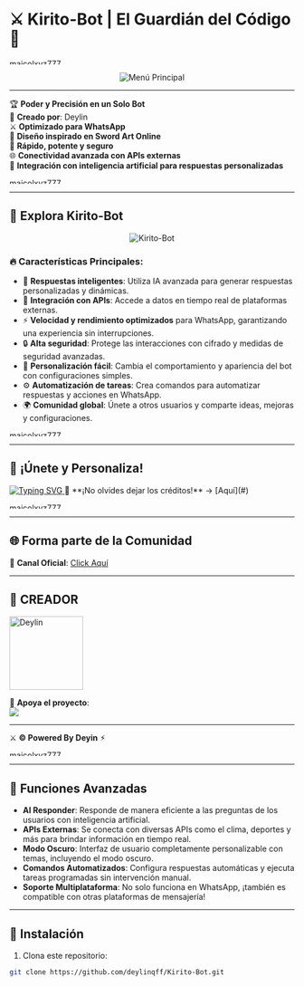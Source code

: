 # ⚔️ **Kirito-Bot** | El Guardián del Código 🌌

<a href="https://media.tenor.com/0y8yGK559cAAAAAM/flames-twin.gif"><img  
src="https://media.tenor.com/0y8yGK559cAAAAAM/flames-twin.gif" width="350" height="10" alt="maicolxyz777"/></a>

<p align="center">  
  <img src="https://tinyurl.com/2yeaghq8" alt="Menú Principal">  
</p>    

---

🏆 **Poder y Precisión en un Solo Bot**  
📌 **Creado por**: Deylin  
⚔ **Optimizado para WhatsApp**  
🔮 **Diseño inspirado en Sword Art Online**  
🚀 **Rápido, potente y seguro**  
🌐 **Conectividad avanzada con APIs externas**  
🤖 **Integración con inteligencia artificial para respuestas personalizadas**

<a href="https://media.tenor.com/0y8yGK559cAAAAAM/flames-twin.gif"><img  
src="https://media.tenor.com/0y8yGK559cAAAAAM/flames-twin.gif" width="350" height="10" alt="maicolxyz777"/></a>

---

## 🚀 **Explora Kirito-Bot**

<p align="center">  
  <img src="https://qu.ax/SuZFt.jpg" alt="Kirito-Bot">  
</p>    

### 🔥 **Características Principales**:

- 💬 **Respuestas inteligentes**: Utiliza IA avanzada para generar respuestas personalizadas y dinámicas.
- 📡 **Integración con APIs**: Accede a datos en tiempo real de plataformas externas.
- ⚡ **Velocidad y rendimiento optimizados** para WhatsApp, garantizando una experiencia sin interrupciones.
- 🔒 **Alta seguridad**: Protege las interacciones con cifrado y medidas de seguridad avanzadas.
- 🎨 **Personalización fácil**: Cambia el comportamiento y apariencia del bot con configuraciones simples.
- ⚙️ **Automatización de tareas**: Crea comandos para automatizar respuestas y acciones en WhatsApp.
- 🌍 **Comunidad global**: Únete a otros usuarios y comparte ideas, mejoras y configuraciones.
  
<a href="https://media.tenor.com/0y8yGK559cAAAAAM/flames-twin.gif"><img  
src="https://media.tenor.com/0y8yGK559cAAAAAM/flames-twin.gif" width="350" height="10" alt="maicolxyz777"/></a>

---

## 🚀 **¡Únete y Personaliza!**

<a href="https://github.com/deylinqff">  
  <img src="https://readme-typing-svg.herokuapp.com?font=Fira+Code&duration=4000&pause=1000&color=0099FF&width=435&lines=⚔️+CLONA+EL+REPOSITORIO+Y+MODIFÍCALO+⚔️" alt="Typing SVG">  
</a>    
📢 **¡No olvides dejar los créditos!** → [Aquí](#)

<a href="https://media.tenor.com/0y8yGK559cAAAAAM/flames-twin.gif"><img  
src="https://media.tenor.com/0y8yGK559cAAAAAM/flames-twin.gif" width="350" height="10" alt="maicolxyz777"/></a>

---

## 🌐 **Forma parte de la Comunidad**

💬 **Canal Oficial**: [Click Aquí](#)

---

## 🌟 **CREADOR**

<a href="https://github.com/deylinqff">  
  <img src="https://github.com/deylinqff.png" width="130" height="130" alt="Deylin">  
</a>    

🎯 **Apoya el proyecto**:  
<a href="mailto:ninopina10@gmail.com">
  <img src="https://img.shields.io/badge/PayPal-000000?style=for-the-badge&logo=paypal&logoColor=white">
</a>

---

⚔️ **© Powered By Deyin** ⚡︎

<a href="https://media.tenor.com/0y8yGK559cAAAAAM/flames-twin.gif"><img  
src="https://media.tenor.com/0y8yGK559cAAAAAM/flames-twin.gif" width="350" height="10" alt="maicolxyz777"/></a>

---

## 🌟 **Funciones Avanzadas**

- **AI Responder**: Responde de manera eficiente a las preguntas de los usuarios con inteligencia artificial.
- **APIs Externas**: Se conecta con diversas APIs como el clima, deportes y más para brindar información en tiempo real.
- **Modo Oscuro**: Interfaz de usuario completamente personalizable con temas, incluyendo el modo oscuro.
- **Comandos Automatizados**: Configura respuestas automáticas y ejecuta tareas programadas sin intervención manual.
- **Soporte Multiplataforma**: No solo funciona en WhatsApp, ¡también es compatible con otras plataformas de mensajería!

---

## 📝 **Instalación**

1. Clona este repositorio:  
```bash
git clone https://github.com/deylinqff/Kirito-Bot.git